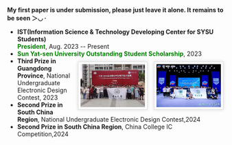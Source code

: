 **My first paper is under submission, please just leave it alone. It remains to be seen ＞◡ ·**
- **IST(Information Science \& Technology Developing Center for SYSU Students)** <br>
**<span style="color: green;">President</span>**, Aug. 2023 -- Present
- **<span style="color: green;">Sun Yat-sen University Outstanding Student Scholarship</span>**, 2023 <img src="./static/assets/img/jichuang.png" align='Right' style='width:150px;height:100px border-radius:3px; box-shadow:rgba(0,0,0,0.15) 0 0 8px;background:#FBFBFB;border:1px solid #ddd;margin:10px auto;margin-left: 15px;padding:5px;'/> <img src="./static/assets/img/ti.png" align='Right' style='width:150px;height:100px border-radius:3px; box-shadow:rgba(0,0,0,0.15) 0 0 8px;background:#FBFBFB;border:1px solid #ddd;margin:10px auto;margin-left: 15px;padding:5px;'/> 
- **Third Prize in Guangdong Province**, National Undergraduate Electronic Design Contest, 2023
- **Second Prize in South China Region**, National Undergraduate Electronic Design Contest,2024
- **Second Prize in South China Region**, China College IC Competition,2024